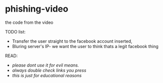 # phishing-video
the code from the video

TODO list:
- Transfer the user straight to the facebook account inserted,
- Bluring server's IP- we want the user to think thats a legit facebook thing


READ:


- *please dont use it for evil means.*
- *always double check links you press*
- *this is just for educational reasons*
